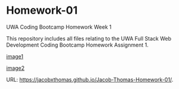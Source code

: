 # Homework-01

UWA Coding Bootcamp Homework Week 1

This repository includes all files relating to the UWA Full Stack Web Development Coding Bootcamp Homework Assignment 1.

[image1](Homework-01/image1.png)

[image2](Homework-01/image2.png)


URL: https://jacobxthomas.github.io/Jacob-Thomas-Homework-01/.
